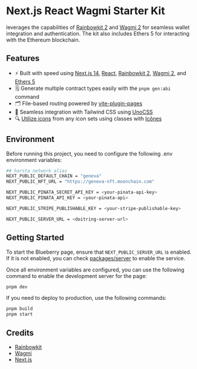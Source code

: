 # Next.js React Wagmi Starter Kit

leverages the capabilities of [Rainbowkit 2](https://beta.rainbowkit.com/guides/rainbowkit-wagmi-v2) and [Wagmi 2](https://github.com/wevm/wagmi) for seamless wallet integration and authentication. The kit also includes Ethers 5 for interacting with the Ethereum blockchain.


## Features

- ⚡️ Built with speed using [Next.js 14](https://nextjs.org/), [React](https://react.docschina.org/), [Rainbowkit 2](https://beta.rainbowkit.com/guides/rainbowkit-wagmi-v2), [Wagmi 2](https://github.com/wevm/wagmi), and [Ethers 5](https://github.com/ethers-io/ethers.js)
- 🗒 Generate multiple contract types easily with the `pnpm gen:abi` command
- 🗂 File-based routing powered by [vite-plugin-pages](https://github.com/hannoeru/vite-plugin-pages)
- 🎨 Seamless integration with Tailwind CSS using [UnoCSS](https://github.com/unocss/unocss)
- 🔍 [Utilize icons](https://github.com/unocss/unocss/tree/main/packages/preset-icons) from any icon sets using classes with [Icônes](https://icones.netlify.app/)

## Environment

Before running this project, you need to configure the following .env environment variables:

```sh
## harsta network alias
NEXT_PUBLIC_DEFAULT_CHAIN = "geneva"
NEXT_PUBLIC_NFT_URL = "https://geneva-nft.moonchain.com"

NEXT_PUBLIC_PINATA_SECRET_API_KEY = <your-pinata-api-key>
NEXT_PUBLIC_PINATA_API_KEY = <your-pinata-api>

NEXT_PUBLIC_STRIPE_PUBLISHABLE_KEY = <your-stripe-publishable-key>

NEXT_PUBLIC_SERVER_URL = <doitring-server-url>
```

## Getting Started

To start the Blueberry page, ensure that `NEXT_PUBLIC_SERVER_URL` is enabled. If it is not enabled, you can check [packages/server](/packages/server) to enable the service.

Once all environment variables are configured, you can use the following command to enable the development server for the page:

```sh
pnpm dev
```

If you need to deploy to production, use the following commands:

```sh
pnpm build
pnpm start
```

## Credits

- [Rainbowkit](https://github.com/rainbow-me/rainbowkit)
- [Wagmi](https://wagmi.sh/react/getting-started)
- [Next.js](https://nextjs.org/)
